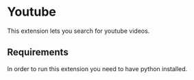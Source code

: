 # Youtube

This extension lets you search for youtube videos.

## Requirements

In order to run this extension you need to have python installed.
